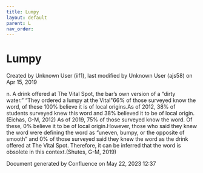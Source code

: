 ```yaml
---
title: Lumpy
layout: default
parent: L
nav_order:
---
```


# Lumpy

Created by  Unknown User (iif1), last modified by  Unknown User (ajs58) on Apr 15, 2019

n. A drink offered at The Vital Spot, the bar’s own version of a “dirty water.” “They ordered a lumpy at the Vital&quot;66% of those surveyed know the word, of these 100% believe it is of local origins.As of 2012, 38% of students surveyed knew this word and 38% believed it to be of local origin.(Eichas, G-M, 2012) As of 2019, 75% of those surveyed know the word. Of these, 0% believe it to be of local origin.However, those who said they knew the word were defining the word as “uneven, bumpy, or the opposite of smooth” and 0% of those surveyed said they knew the word as the drink offered at The Vital Spot. Therefore, it can be inferred that the word is obsolete in this context.(Shutes, G-M, 2019)

Document generated by Confluence on May 22, 2023 12:37


